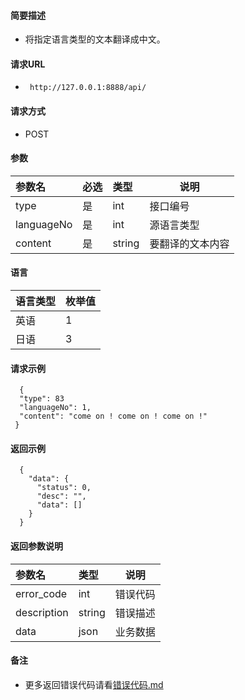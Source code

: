 

#### 简要描述

- 将指定语言类型的文本翻译成中文。

#### 请求URL

- ` http://127.0.0.1:8888/api/`

#### 请求方式

- POST

#### 参数

| 参数名        | 必选 | 类型     | 说明       |   
|:-----------|:---|:-------|----------|   
| type       | 是  | int    | 接口编号     |   
| languageNo | 是  | int    | 源语言类型    |   
| content    | 是  | string | 要翻译的文本内容 |   

#### 语言

| 语言类型 | 枚举值 |   
|:-----|:----|   
| 英语   | 1   |   
| 日语   | 3   |   

#### 请求示例

```
  {
  "type": 83
  "languageNo": 1,
  "content": "come on ! come on ! come on !"
 }
```

#### 返回示例

``` 
  {
    "data": {
      "status": 0,
      "desc": "",
      "data": []
    }
  }
```

#### 返回参数说明

| 参数名         | 类型     | 说明   |   
|:------------|:-------|------|   
| error_code  | int    | 错误代码 |   
| description | string | 错误描述 |   
| data        | json   | 业务数据 |   

#### 备注

- 更多返回错误代码请看[错误代码.md](../错误代码.md)







